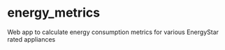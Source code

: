 # energy_metrics
Web app to calculate energy consumption metrics for various EnergyStar rated appliances
